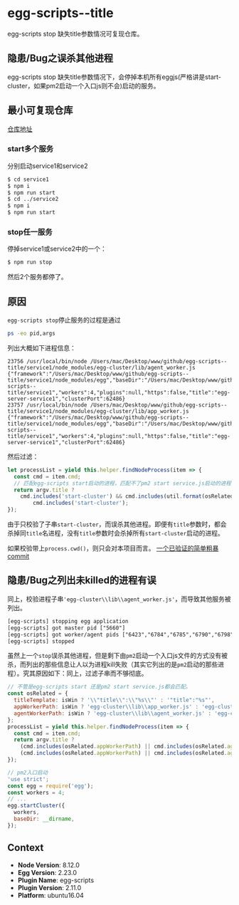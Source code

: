 # egg-scripts--title
egg-scripts stop 缺失title参数情况可复现仓库。

## 隐患/Bug之误杀其他进程
egg-scripts stop 缺失title参数情况下，会停掉本机所有eggjs(严格讲是start-cluster，如果pm2启动一个入口js则不会)启动的服务。

## 最小可复现仓库
[仓库地址](https://github.com/diyao/egg-scripts--title)

### start多个服务
分别启动service1和service2
```bash
$ cd service1
$ npm i 
$ npm run start
$ cd ../service2
$ npm i 
$ npm run start
```
### stop任一服务
停掉service1或service2中的一个：
```bash
$ npm run stop
```
然后2个服务都停了。

## 原因
`egg-scripts stop`停止服务的过程是通过
```bash
ps -eo pid,args
```
列出大概如下进程信息：
```text
23756 /usr/local/bin/node /Users/mac/Desktop/www/github/egg-scripts--title/service1/node_modules/egg-cluster/lib/agent_worker.js {"framework":"/Users/mac/Desktop/www/github/egg-scripts--title/service1/node_modules/egg","baseDir":"/Users/mac/Desktop/www/github/egg-scripts--title/service1","workers":4,"plugins":null,"https":false,"title":"egg-server-service1","clusterPort":62486}
23757 /usr/local/bin/node /Users/mac/Desktop/www/github/egg-scripts--title/service1/node_modules/egg-cluster/lib/app_worker.js {"framework":"/Users/mac/Desktop/www/github/egg-scripts--title/service1/node_modules/egg","baseDir":"/Users/mac/Desktop/www/github/egg-scripts--title/service1","workers":4,"plugins":null,"https":false,"title":"egg-server-service1","clusterPort":62486}
```
然后过滤：
```javascript
let processList = yield this.helper.findNodeProcess(item => {
  const cmd = item.cmd;
  // 匹配egg-scripts start启动的进程，匹配不了pm2 start service.js启动的进程
  return argv.title ?
    cmd.includes('start-cluster') && cmd.includes(util.format(osRelated.titleTemplate, argv.title)) :
        cmd.includes('start-cluster');
});
```
由于只校验了子串`start-cluster`，而误杀其他进程。即便有`title`参数时，都会杀掉同`title`名进程，没有`title`参数时会杀掉所有`start-cluster`启动的进程。

如果校验带上`process.cwd()`，则只会对本项目而言。
[一个已验证的简单粗暴commit](https://github.com/diyao/egg-scripts/commit/b203d5a42798e98c1942808042afff112c34f44b)

## 隐患/Bug之列出未killed的进程有误
同上，校验进程子串`'egg-cluster\\lib\\agent_worker.js'`，而导致其他服务被列出。
```txt
[egg-scripts] stopping egg application 
[egg-scripts] got master pid ["5660"]
[egg-scripts] got worker/agent pids ["6423","6784","6785","6790","6798"] that is not killed by master
[egg-scripts] stopped
```
虽然上一个`stop`误杀其他进程，但是剩下由`pm2`启动一个入口js文件的方式没有被杀，而列出的那些信息让人以为进程kill失败（其实它列出的是`pm2`启动的那些进程）。究其原因如下：同上，过滤子串而不够彻底。
```javascript
// 不管是egg-scripts start 还是pm2 start service.js都会匹配。
const osRelated = {
  titleTemplate: isWin ? '\\"title\\":\\"%s\\"' : '"title":"%s"',
  appWorkerPath: isWin ? 'egg-cluster\\lib\\app_worker.js' : 'egg-cluster/lib/app_worker.js',
  agentWorkerPath: isWin ? 'egg-cluster\\lib\\agent_worker.js' : 'egg-cluster/lib/agent_worker.js',
};
processList = yield this.helper.findNodeProcess(item => {
  const cmd = item.cmd;
  return argv.title ?
    (cmd.includes(osRelated.appWorkerPath) || cmd.includes(osRelated.agentWorkerPath)) && cmd.includes(util.format(osRelated.titleTemplate, argv.title)) :
    (cmd.includes(osRelated.appWorkerPath) || cmd.includes(osRelated.agentWorkerPath));
});
```
```javascript
// pm2入口启动
'use strict';
const egg = require('egg');
const workers = 4;
// ...
egg.startCluster({
  workers,
  baseDir: __dirname,
});
```

## Context
- **Node Version**: 8.12.0
- **Egg Version**: 2.23.0
- **Plugin Name**: egg-scripts
- **Plugin Version**: 2.11.0
- **Platform**: ubuntu16.04
